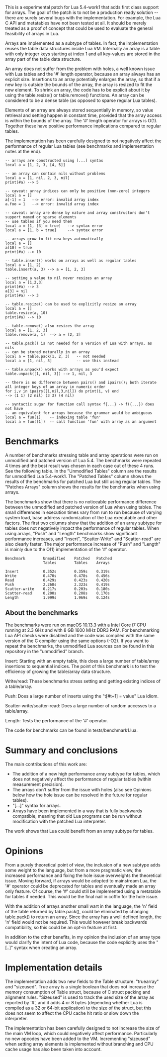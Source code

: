 This is a experimental patch for Lua 5.4-work1 that adds first class support for arrays. The goal of the patch is to not be a production ready solution -- there are surely several bugs with the implementation. For example, the Lua C API and metatables have not been tested at all. It should be merely treated as a proof of concept that could be used to evaluate the general feasibility of arrays in Lua.

Arrays are implemented as a subtype of tables. In fact, the implementation reuses the table data structures inside Lua VM. Internally an array is a table with only integer keys starting at index 1 and all key-values are stored in the array part of the table data structure.

An array does not suffer from the problem with holes, a well known issue with Lua tables and the '#' length operator, because an array always has an explicit size. Insertions to an array potentially enlarges the array, so that if a new key is outside the bounds of the array, the array is resized to fit the new element. To shrink an array, the code has to be explicit about it by using the table.resize() or table.remove() functions. An array can be considered to be a dense table (as opposed to sparse regular Lua tables). 

Elements of an array are always stored sequentially in memory, so value retrieval and setting happen in constant time, provided that the array access is within the bounds of the array. The '#' length operator for arrays is O(1). Together these have positive performance implications compared to regular tables.

The implementation has been carefully designed to not negatively affect the performance of regular Lua tables (see benchmarks and implementation notes at the end).

~~~~
-- arrays are constructed using [...] syntax
local a = [1, 2, 3, [4, 5]]

-- an array can contain nils without problems
local a = [1, nil, 2, 3, nil]
print(#a) --> 5

-- caveat: array indices can only be positive (non-zero) integers
local a = []
a[-1] = 1 	--> error: invalid array index
a.foo = 1 	--> error: invalid array index

-- caveat: array are dense by nature and array constructors don't support named or sparse elements
-- use tables if you need them
local a = [1, [3] = true]	--> syntax error
local a = [1, b = true]		--> syntax error

-- arrays grow to fit new keys automatically
local a = []
a[10] = true
print(#a) --> 10

-- table.insert() works on arrays as well as regular tables
local a = [1, 2]
table.insert(a, 3) --> a = [1, 2, 3]

-- setting a value to nil never resizes an array
local a = [1,2,3]
print(#a) --> 3
a[3] = nil
print(#a) --> 3

-- table.resize() can be used to explicitly resize an array
local a = []
table.resize(a, 10)
print(#a) --> 10

-- table.remove() also resizes the array
local a = [1, 2, 3]
table.remove(a, 1)	--> a = [2, 3]

-- table.pack() is not needed for a version of Lua with arrays, as nils  
-- can be stored naturally in an array
local a = table.pack(1, 2, 3)	-- not needed	
local a = [1, nil, 3]			-- use this instead

-- table.unpack() works with arrays as you'd expect
table.unpack([1, nil, 3]) --> 1, nil, 3

-- there is no difference between pairs() and ipairs(); both iterate all integer keys of an array in numeric order
for i,v in ipairs([1,nil,3,nil]) do print(i, v) end
--> (1 1) (2 nil) (3 3) (4 nil)

-- syntactic sugar for function call syntax f{...} -> f({...}) does not have
-- an equivalent for arrays because the grammar would be ambiguous
local a = fun[1] 	-- indexing table 'fun'
local a = fun([1])	-- call function 'fun' with array as an argument
~~~~

# Benchmarks

A number of benchmarks stressing table and array operations were run on unmodified and patched version of Lua 5.4. The benchmarks were repeated 4 times and the best result was chosen in each case out of these 4 runs. See the following table. In the "Unmodified Tables" column are the results for unmodified Lua 5.4-work1. The "Patched Tables" column shows the results of the benchmarks for patched Lua but still using regular tables. The "Patches Arrays" column shows the results for the benchmarks when using arrays.

The benchmarks show that there is no noticeable performance difference between the unmodified and patched version of Lua when using tables. The small differences in execution times vary from run to run because of varying system load, base address randomization of the Lua executable and other factors. The first two columns show that the addition of an array subtype for tables does not negatively impact the performance of regular tables. When using arrays, "Push" and "Length" benchmarks show significant performance increases, and "Insert", "Scatter-Write" and "Scatter-read" are also clearly faster. The major performance increase of "Push" and "Length" is mainly due to the O(1) implementation of the '#' operator.

~~~~
Benchmark        Unmodified    Patched   Patched
                 Tables        Tables    Arrays

Insert           0.352s        0.359s    0.319s
Write            0.470s        0.478s    0.456s
Read             0.429s        0.423s    0.420s
Push             2.268s        2.323s    0.419s
Scatter-write    0.217s        0.203s    0.180s
Scatter-read     0.200s        0.208s    0.170s
Length           1.999s        1.969s    0.124s
~~~~

## About the benchmarks

The benchmarks were run on macOS 10.13.3 with a Intel Core i7 CPU running at 2.3 GHz and with 8 GB 1600 MHz DDR3 RAM. For benchmarking Lua API checks were disabled and the code was compiled with the same version of the C compiler using the same options (-O2). If you want to repeat the benchmarks, the unmodified Lua sources can be found in this repository in the "unmodified" branch.

Insert: Starting with an empty table, this does a large number of table/array insertions to sequential indices. The point of this benchmark is to test the efficiency of growing the table/array data structure.

Write/read: These benchmarks stress setting and getting existing indices of a table/array.

Push: Does a large number of inserts using the "t[#t+1] = value" Lua idiom.

Scatter-write/scatter-read: Does a large number of random accesses to a table/array.

Length: Tests the performance of the '#' operator.

The code for benchmarks can be found in tests/benchmark1.lua.

# Summary and conclusions

The main contributions of this work are:
* The addition of a new high performance array subtype for tables, which does not negatively affect the performance of regular tables (within measurement precision).
* The arrays don't suffer from the issue with holes (also see Opinions below how the hole issue can be resolved in the future for regular tables).
* "[...]" syntax for arrays.
* Arrays have been implemented in a way that is fully backwards compatible, meaning that old Lua programs can be run without modification with the patched Lua interpreter.

The work shows that Lua could benefit from an array subtype for tables.

# Opinions

From a purely theoretical point of view, the inclusion of a new subtype adds some weight to the language, but from a more pragmatic view, the increased performance and fixing the hole issue overweights the theoretical issue. Moving forward, if arrays would be adopted to mainstream Lua, the '#' operator could be deprecated for tables and eventually made an array only feature. Of course, the '#' could still be implemented using a metatable for tables if needed. This would be the final nail in coffin for the hole issue.

With the addition of arrays another small wart in the language, the 'n' field of the table returned by table.pack(), could be eliminated by changing table.pack() to return an array. Since the array has a well defined length, the 'n' field would not be required. This would however break backwards compatibility, so this could be an opt-in feature at first.

In addition to the other benefits, in my opinion the inclusion of an array type would clarify the intent of Lua code, because the code explicitly uses the "[..]" syntax when creating an array.

# Implementation details

The implementation adds two new fields to the Table structure: "truearray" and "sizeused". True array is a single boolean that does not increase the memory consumption of Table struct, because of C struct packing and alignment rules. "Sizeused" is used to track the used size of the array as reported by '#', and it adds 4 or 8 bytes (depending whether Lua is compiled as a 32 or 64-bit application) to the size of the struct, but this does not seem to affect the CPU cache hit ratio or slow down the interpreter.

The implementation has been carefully designed to not increase the size of the main VM loop, which could negatively affect performance. Particularly no new opcodes have been added to the VM. Incrementing "sizeused" when setting array elements is implemented without branching and CPU cache usage has also been taken into account.
